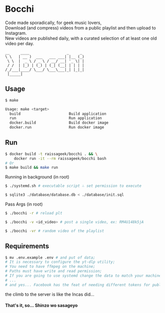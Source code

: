 # Bocchi

Code made sporadically, for geek music lovers, <br/>
Download (and compress) videos from a public playlist and then upload to Instagram.<br/>
New videos are published daily, with a curated selection of at least one old video per day.<br/>
```
__     ____                 _     _ 
\ \   | __ )  ___   ___ ___| |__ (_)
 \ \  |  _ \ / _ \ / __/ __| '_ \| |
 / /  | |_) | (_) | (_| (__| | | | |
/_/___|____/ \___/ \___\___|_| |_|_|
 |_____|                            
```

## Usage

```zsh
$ make

Usage: make <target>
  build                      Build application
  run                        Run application
  docker.build               Build docker image
  docker.run                 Run docker image
```

## Run

```zsh
$ docker build -t raissageek/bocchi . && \
    docker run -it --rm raissageek/bocchi bash
# Or
$ make build && make run
```

Running in background (in root)
```zsh
$ ./systemd.sh # executable script ∴ set permission to execute
```

```zsh
$ sqlite3 ./database/database.db < ./database/init.sql
```

Pass Args (in root)
```zsh
$ ./bocchi -r # reload plt
```

```zsh
$ ./bocchi -v <id_video> # post a single video, ex: RM4U148k5jA
```

```zsh
$ ./bocchi -vr # random video of the playlist
```


## Requirements
```zsh
$ mv .env.example .env # and put of data;
# It is necessary to configure the yt-dlp utility;
# You need to have ffmpeg on the machine;
# Paths must have write and read permission;
# If you are going to use systemd change the data to match your machine;
# ...
# and yes... Facebook has the feat of needing different tokens for publishing and media publishing
```

the climb to the server is like the Incas did...

#### That's it, so... Shinzo wo sasageyo
